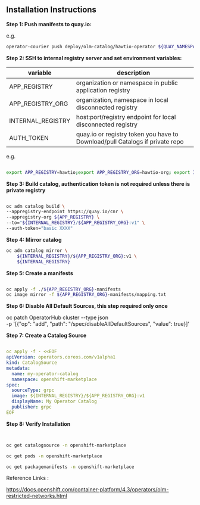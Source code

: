 ## Installation Instructions

**Step 1: Push manifests to quay.io:**

e.g. 
```bash
operator-courier push deploy/olm-catalog/hawtio-operator ${QUAY_NAMESPACE} hawtio-operator ${TAG} "${QUAY_TOKEN}
``` 

**Step 2: SSH to internal registry server and set environment variables:**



| variable | description  |
|---|---|
| APP_REGISTRY  | organization or namespace in public application registry   |
| APP_REGISTRY_ORG  |organization, namespace in local disconnected registry     |
| INTERNAL_REGISTRY  |  host:port/registry endpoint for local disconnected registry   |
| AUTH_TOKEN  | quay.io or registry token you have to Download/pull Catalogs if private repo   |

 
e.g.

```bash

export APP_REGISTRY=hawtio;export APP_REGISTRY_ORG=hawtio-org; export INTERNAL_REGISTRY="my.local.registry.domain.com:5000/images"

``` 


**Step 3: Build catalog, authentication token is not required unless there is private registry**

```bash

oc adm catalog build \
--appregistry-endpoint https://quay.io/cnr \
--appregistry-org ${APP_REGISTRY} \
--to="${INTERNAL_REGISTRY}/${APP_REGISTRY_ORG}:v1" \
--auth-token="basic XXXX"

```

**Step 4: Mirror catalog**

```bash
oc adm catalog mirror \
    ${INTERNAL_REGISTRY}/${APP_REGISTRY_ORG}:v1 \
    ${INTERNAL_REGISTRY}
```

**Step 5: Create a manifests**


```bash

oc apply -f ./${APP_REGISTRY_ORG}-manifests
oc image mirror -f ${APP_REGISTRY_ORG}-manifests/mapping.txt 

```

**Step 6: Disable All Default Sources, this step required only once**

oc patch OperatorHub cluster --type json \
    -p '[{"op": "add", "path": "/spec/disableAllDefaultSources", "value": true}]'


**Step 7: Create a Catalog Source**



```yaml

oc apply -f - <<EOF
apiVersion: operators.coreos.com/v1alpha1
kind: CatalogSource
metadata:
  name: my-operator-catalog
  namespace: openshift-marketplace
spec:
  sourceType: grpc
  image: ${INTERNAL_REGISTRY}/${APP_REGISTRY_ORG}:v1
  displayName: My Operator Catalog
  publisher: grpc
EOF

```

**Step 8: Verify Installation**

```bash


oc get catalogsource -n openshift-marketplace 

oc get pods -n openshift-marketplace

oc get packagemanifests -n openshift-marketplace
 ```
 
Reference Links :


https://docs.openshift.com/container-platform/4.3/operators/olm-restricted-networks.html

 